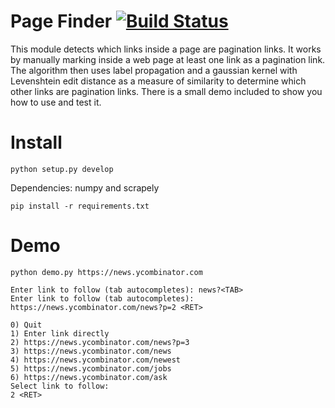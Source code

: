 # Page Finder [![Build Status](https://travis-ci.org/scrapinghub/page_finder.svg?branch=master)](https://travis-ci.org/scrapinghub/page_finder)

This module detects which links inside a page are pagination links.
It works by manually marking inside a web page at least one link as a pagination link. The algorithm then uses label propagation and a gaussian kernel with Levenshtein edit distance as a measure of similarity to determine which other links are pagination links. There is a small demo included to show you how to use and test it.

# Install
```python setup.py develop```

Dependencies: numpy and scrapely

```pip install -r requirements.txt```

# Demo
```
python demo.py https://news.ycombinator.com

Enter link to follow (tab autocompletes): news?<TAB>
Enter link to follow (tab autocompletes): https://news.ycombinator.com/news?p=2 <RET>

0) Quit
1) Enter link directly
2) https://news.ycombinator.com/news?p=3
3) https://news.ycombinator.com/news
4) https://news.ycombinator.com/newest
5) https://news.ycombinator.com/jobs
6) https://news.ycombinator.com/ask
Select link to follow:
2 <RET>
```
